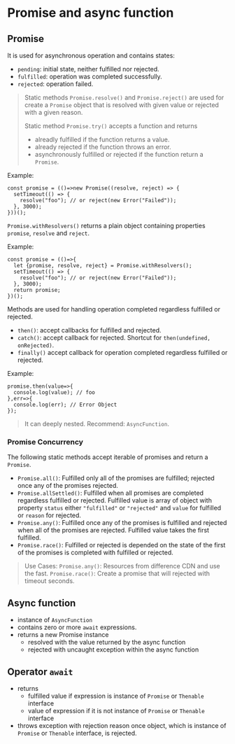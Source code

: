 # Promise and async function

## Promise
It is used for asynchronous operation and contains states:
- `pending`: initial state, neither fulfilled nor rejected.
- `fulfilled`: operation was completed successfully.
- `rejected`: operation failed.

> Static methods `Promise.resolve()` and `Promise.reject()` are used for create a `Promise` object that is resolved with given value or rejected with a given reason.
>
> Static method `Promise.try()` accepts a function and returns 
> - alreadly fulfilled if the function returns a value.
> - already rejected if the function throws an error.
> - asynchronously fulfilled or rejected if the function return a `Promise`.

Example:
```
const promise = (()=>new Promise((resolve, reject) => {
  setTimeout(() => {
    resolve("foo"); // or reject(new Error("Failed"));
  }, 3000);
}))();
```

`Promise.withResolvers()` returns a plain object containing properties `promise`, `resolve` and `reject`.

Example:
```
const promise = (()=>{
  let {promise, resolve, reject} = Promise.withResolvers();
  setTimeout(() => {
    resolve("foo"); // or reject(new Error("Failed"));
  }, 3000);
  return promise;
})();
```

Methods are used for handling operation completed regardless fulfilled or rejected.
- `then()`: accept callbacks for fulfilled and rejected.
- `catch()`: accept callback for rejected. Shortcut for `then(undefined, onRejected)`.
- `finally()` accept callback for operation completed regardless fulfilled or rejected.

Example:
```
promise.then(value=>{
  console.log(value); // foo
},err=>{
  console.log(err); // Error Object
});
```

> It can deeply nested. Recommend: `AsyncFunction`.

### Promise Concurrency
The following static methods accept iterable of promises and return a `Promise`.
- `Promise.all()`: Fulfilled only all of the promises are fulfilled; rejected once any of the promises rejected.
- `Promise.allSettled()`: Fulfilled when all promises are completed regardless fulfilled or rejected. Fulfilled value is array of object with property `status` either `"fulfilled"` or `"rejected"` and `value` for fulfilled or `reason` for rejected.
- `Promise.any()`: Fulfilled once any of the promises is fulfilled and rejected when all of the promises are rejected. Fulfilled value takes the first fulfilled.
- `Promise.race()`: Fulfilled or rejected is depended on the state of the first of the promises is completed with fulfilled or rejected.

> Use Cases:
> `Promise.any()`: Resources from difference CDN and use the fast.
> `Promise.race()`: Create a promise that will rejected with timeout seconds. 

## Async function
- instance of `AsyncFunction`
- contains zero or more `await` expressions.
- returns a new Promise instance
  - resolved with the value returned by the async function
  - rejected with uncaught exception within the async function

## Operator `await`
- returns 
  - fulfilled value if expression is instance of `Promise` or `Thenable` interface
  - value of expression if it is not instance of `Promise` or `Thenable` interface
- throws exception with rejection reason once object, which is instance of `Promise` or `Thenable` interface, is rejected.